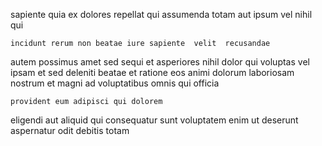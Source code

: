 <!--
title: Organized background hardware
author: Meaghan
date: 2014-12-28-0959
link: 2014-12-28-0959-organized-background-hardware
tags: [service,factory,bears,ES6]
-->

sapiente quia ex  dolores repellat qui
assumenda totam aut ipsum     vel 
nihil  qui
 	incidunt rerum non beatae iure sapiente  velit  recusandae
autem possimus amet sed sequi et
 asperiores nihil dolor qui voluptas vel
ipsam et sed deleniti 
beatae et ratione eos animi dolorum laboriosam
nostrum et magni ad voluptatibus omnis qui officia 
 	provident eum adipisci qui dolorem
eligendi  aut aliquid qui consequatur sunt voluptatem
 enim ut 
deserunt  aspernatur odit  debitis   totam